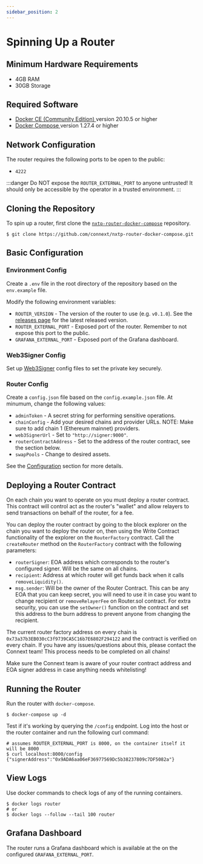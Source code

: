 ```yaml
---
sidebar_position: 2
---
```


# Spinning Up a Router

## Minimum Hardware Requirements

- 4GB RAM
- 30GB Storage

## Required Software

- [ Docker CE (Community Edition) ](https://docs.docker.com/install/) version 20.10.5 or higher
- [ Docker Compose ](https://docs.docker.com/compose/install/) version 1.27.4 or higher

## Network Configuration

The router requires the following ports to be open to the public:

- `4222`

:::danger
Do NOT expose the `ROUTER_EXTERNAL_PORT` to anyone untrusted! It should only be accessible by the operator in a trusted environment.
:::

## Cloning the Repository

To spin up a router, first clone the [`nxtp-router-docker-compose`](https://github.com/connext/nxtp-router-docker-compose) repository.

```shell
$ git clone https://github.com/connext/nxtp-router-docker-compose.git
```

## Basic Configuration

### Environment Config

Create a `.env` file in the root directory of the repository based on the `env.example` file.

Modify the following environment variables:

* `ROUTER_VERSION` - The version of the router to use (e.g. `v0.1.0`). See the [releases page](https://github.com/connext/nxtp/releases) for the latest released version.
* `ROUTER_EXTERNAL_PORT` - Exposed port of the router. Remember to not expose this port to the public.
* `GRAFANA_EXTERNAL_PORT` - Exposed port of the Grafana dashboard.

### Web3Signer Config

Set up [Web3Signer](https://docs.web3signer.consensys.net/en/latest/) config files to set the private key securely.

### Router Config

Create a `config.json` file based on the `config.example.json` file. At minumum, change the following values:

- `adminToken` - A secret string for performing sensitive operations.
- `chainConfig` - Add your desired chains and provider URLs. NOTE: Make sure to add chain 1 (Ethereum mainnet) providers.
- `web3SignerUrl` - Set to `"http://signer:9000"`.
- `routerContractAddress` - Set to the address of the router contract, see the section below.
- `swapPools` - Change to desired assets.

See the [Configuration](../Reference/configuration) section for more details.

## Deploying a Router Contract

On each chain you want to operate on you must deploy a router contract. This contract will control act as the router's "wallet" and allow relayers to send transactions on behalf of the router, for a fee.

You can deploy the router contract by going to the block explorer on the chain you want to deploy the router on, then using the Write Contract functionality of the explorer on the `RouterFactory` contract. Call the `createRouter` method on the `RouterFactory` contract with the following parameters:
- `routerSigner`: EOA address which corresponds to the router's configured signer. Will be the same on all chains.
- `recipient`: Address at which router will get funds back when it calls `removeLiquidity()`.
- `msg.sender`: Will be the owner of the Router Contract. This can be any EOA that you can keep secret, you will need to use it in case you want to change recipient or `removeRelayerFee` on Router.sol contract. For extra security, you can use the `setOwner()` function on the contract and set this address to the burn address to prevent anyone from changing the recipient.

The current router factory address on every chain is `0x73a37b3EB030cC3f9739CA5C16b7E6802F294122` and the contract is verified on every chain. If you have any issues/questions about this, please contact the Connext team! This process needs to be completed on all chains!

Make sure the Connext team is aware of your router contract address and EOA signer address in case anything needs whitelisting!

## Running the Router

Run the router with `docker-compose`.

```shell
$ docker-compose up -d
```

Test if it's working by querying the `/config` endpoint. Log into the host or the router container and run the following curl command:

```shell
# assumes ROUTER_EXTERNAL_PORT is 8000, on the container itself it will be 8000
$ curl localhost:8000/config
{"signerAddress":"0x9ADA6aa06eF36977569Dc5b38237809c7DF5082a"}
```

## View Logs

Use docker commands to check logs of any of the running containers.

```shell
$ docker logs router
# or
$ docker logs --follow --tail 100 router
```

## Grafana Dashboard

The router runs a Grafana dashboard which is available at the on the configured `GRAFANA_EXTERNAL_PORT`.